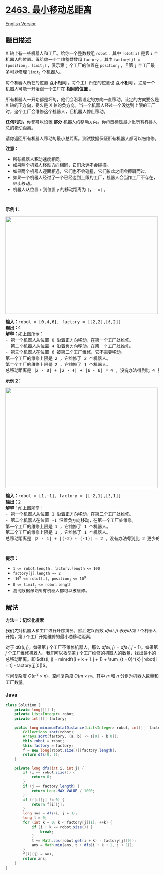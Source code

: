 # [2463. 最小移动总距离](https://leetcode.cn/problems/minimum-total-distance-traveled)

[English Version](/solution/2400-2499/2463.Minimum%20Total%20Distance%20Traveled/README_EN.md)

## 题目描述

<p>X 轴上有一些机器人和工厂。给你一个整数数组&nbsp;<code>robot</code>&nbsp;，其中&nbsp;<code>robot[i]</code>&nbsp;是第&nbsp;<code>i</code>&nbsp;个机器人的位置。再给你一个二维整数数组&nbsp;<code>factory</code>&nbsp;，其中&nbsp;<code>factory[j] = [position<sub>j</sub>, limit<sub>j</sub>]</code>&nbsp;，表示第 <code>j</code>&nbsp;个工厂的位置在&nbsp;<code>position<sub>j</sub></code>&nbsp;，且第 <code>j</code>&nbsp;个工厂最多可以修理&nbsp;<code>limit<sub>j</sub></code>&nbsp;个机器人。</p>

<p>每个机器人所在的位置 <strong>互不相同</strong>&nbsp;。每个工厂所在的位置也 <strong>互不相同</strong>&nbsp;。注意一个机器人可能一开始跟一个工厂在 <strong>相同的位置</strong>&nbsp;。</p>

<p>所有机器人一开始都是坏的，他们会沿着设定的方向一直移动。设定的方向要么是 X 轴的正方向，要么是 X 轴的负方向。当一个机器人经过一个没达到上限的工厂时，这个工厂会维修这个机器人，且机器人停止移动。</p>

<p><b>任何时刻</b>，你都可以设置&nbsp;<strong>部分</strong>&nbsp;机器人的移动方向。你的目标是最小化所有机器人总的移动距离。</p>

<p>请你返回所有机器人移动的最小总距离。测试数据保证所有机器人都可以被维修。</p>

<p><strong>注意：</strong></p>

<ul>
	<li>所有机器人移动速度相同。</li>
	<li>如果两个机器人移动方向相同，它们永远不会碰撞。</li>
	<li>如果两个机器人迎面相遇，它们也不会碰撞，它们彼此之间会擦肩而过。</li>
	<li>如果一个机器人经过了一个已经达到上限的工厂，机器人会当作工厂不存在，继续移动。</li>
	<li>机器人从位置&nbsp;<code>x</code> 到位置&nbsp;<code>y</code>&nbsp;的移动距离为&nbsp;<code>|y - x|</code>&nbsp;。</li>
</ul>

<p>&nbsp;</p>

<p><strong>示例 1：</strong></p>

<p><img alt="" src="https://fastly.jsdelivr.net/gh/doocs/leetcode@main/solution/2400-2499/2463.Minimum%20Total%20Distance%20Traveled/images/1667542978-utuiPv-image.png" style="width: 500px; height: 320px;" /></p>

<pre>
<b>输入：</b>robot = [0,4,6], factory = [[2,2],[6,2]]
<b>输出：</b>4
<b>解释：</b>如上图所示：
- 第一个机器人从位置 0 沿着正方向移动，在第一个工厂处维修。
- 第二个机器人从位置 4 沿着负方向移动，在第一个工厂处维修。
- 第三个机器人在位置 6 被第二个工厂维修，它不需要移动。
第一个工厂的维修上限是 2 ，它维修了 2 个机器人。
第二个工厂的维修上限是 2 ，它维修了 1 个机器人。
总移动距离是 |2 - 0| + |2 - 4| + |6 - 6| = 4 。没有办法得到比 4 更少的总移动距离。
</pre>

<p><strong>示例 2：</strong></p>

<p><img alt="" src="https://fastly.jsdelivr.net/gh/doocs/leetcode@main/solution/2400-2499/2463.Minimum%20Total%20Distance%20Traveled/images/1667542984-OAIRFN-image.png" style="width: 500px; height: 329px;" /></p>

<pre>
<b>输入：</b>robot = [1,-1], factory = [[-2,1],[2,1]]
<b>输出：</b>2
<b>解释：</b>如上图所示：
- 第一个机器人从位置 1 沿着正方向移动，在第二个工厂处维修。
- 第二个机器人在位置 -1 沿着负方向移动，在第一个工厂处维修。
第一个工厂的维修上限是 1 ，它维修了 1 个机器人。
第二个工厂的维修上限是 1 ，它维修了 1 个机器人。
总移动距离是 |2 - 1| + |(-2) - (-1)| = 2 。没有办法得到比 2 更少的总移动距离。
</pre>

<p>&nbsp;</p>

<p><strong>提示：</strong></p>

<ul>
	<li><code>1 &lt;= robot.length, factory.length &lt;= 100</code></li>
	<li><code>factory[j].length == 2</code></li>
	<li><code>-10<sup>9</sup> &lt;= robot[i], position<sub>j</sub> &lt;= 10<sup>9</sup></code></li>
	<li><code>0 &lt;= limit<sub>j</sub> &lt;= robot.length</code></li>
	<li>测试数据保证所有机器人都可以被维修。</li>
</ul>

## 解法

**方法一：记忆化搜索**

我们先对机器人和工厂进行升序排列。然后定义函数 $dfs(i, j)$ 表示从第 $i$ 个机器人开始，第 $j$ 个工厂开始维修的最小总移动距离。

对于 $dfs(i, j)$，如果第 $j$ 个工厂不维修机器人，那么 $dfs(i, j)=dfs(i, j+1)$。如果第 $j$ 个工厂维修机器人，我们可以枚举第 $j$ 个工厂维修的机器人的数量，找出最小的总移动距离。即 $dfs(i, j) = min(dfs(i + k + 1, j + 1) + \sum_{t = 0}^{k} |robot[i + t] - factory[j][0|)$。

时间复杂度 $O(m^2\times n)$，空间复杂度 $O(m\times n)$。其中 $m$ 和 $n$ 分别为机器人数量和工厂数量。

### **Java**

```java
class Solution {
    private long[][] f;
    private List<Integer> robot;
    private int[][] factory;

    public long minimumTotalDistance(List<Integer> robot, int[][] factory) {
        Collections.sort(robot);
        Arrays.sort(factory, (a, b) -> a[0] - b[0]);
        this.robot = robot;
        this.factory = factory;
        f = new long[robot.size()][factory.length];
        return dfs(0, 0);
    }

    private long dfs(int i, int j) {
        if (i == robot.size()) {
            return 0;
        }
        if (j == factory.length) {
            return Long.MAX_VALUE / 1000;
        }
        if (f[i][j] != 0) {
            return f[i][j];
        }
        long ans = dfs(i, j + 1);
        long t = 0;
        for (int k = 0; k < factory[j][1]; ++k) {
            if (i + k == robot.size()) {
                break;
            }
            t += Math.abs(robot.get(i + k) - factory[j][0]);
            ans = Math.min(ans, t + dfs(i + k + 1, j + 1));
        }
        f[i][j] = ans;
        return ans;
    }
}
```
